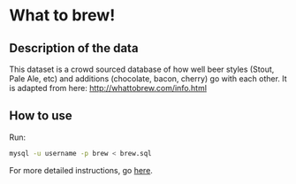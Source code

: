 # What to brew! 

## Description of the data

This dataset is a crowd sourced database of how well beer styles (Stout, Pale Ale, etc) and additions (chocolate, bacon, cherry) go with each other. It is adapted from here: http://whattobrew.com/info.html

## How to use

Run:

```sh
mysql -u username -p brew < brew.sql
```

For more detailed instructions, go [here](../README.md).